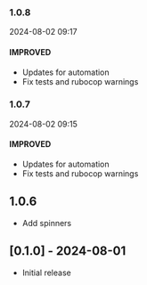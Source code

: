 ### 1.0.8

2024-08-02 09:17

#### IMPROVED

- Updates for automation
- Fix tests and rubocop warnings

### 1.0.7

2024-08-02 09:15

#### IMPROVED

- Updates for automation
- Fix tests and rubocop warnings

## 1.0.6

- Add spinners

## [0.1.0] - 2024-08-01

- Initial release

